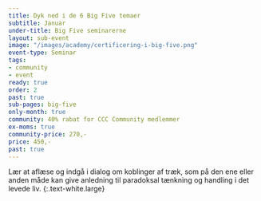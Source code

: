 ```yaml
---
title: Dyk ned i de 6 Big Five temaer
subtitle: Januar
under-title: Big Five seminarerne
layout: sub-event
image: "/images/academy/certificering-i-big-five.png"
event-type: Seminar
tags:
- community
- event
ready: true
order: 2
past: true
sub-pages: big-five
only-month: true
community: 40% rabat for CCC Community medlemmer
ex-moms: true
community-price: 270,-
price: 450,-
past: true
---
```


Lær at aflæse og indgå i dialog om koblinger af træk, som på den ene eller anden måde kan give anledning til paradoksal tænkning og handling i det levede liv.
{:.text-white.large}